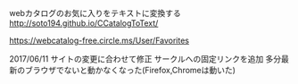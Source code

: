 webカタログのお気に入りをテキストに変換する
http://soto194.github.io/CCatalogToText/

https://webcatalog-free.circle.ms/User/Favorites

2017/06/11
サイトの変更に合わせて修正
サークルへの固定リンクを追加
多分最新のブラウザでないと動かなくなった(Firefox,Chromeは動いた)

